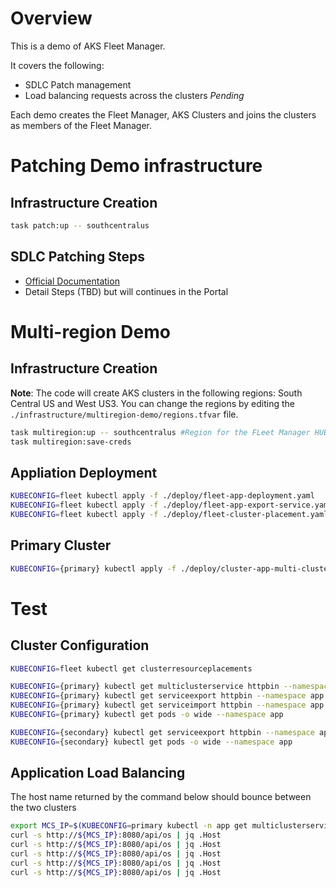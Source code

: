 # Overview
This is a  demo of AKS Fleet Manager. 

It covers the following:
* SDLC Patch management
* Load balancing requests across the clusters _Pending_

Each demo creates the Fleet Manager, AKS Clusters and joins the clusters as members of the Fleet Manager.

# Patching Demo infrastructure 
## Infrastructure Creation
```bash
task patch:up -- southcentralus
```

## SDLC Patching Steps
* [Official Documentation](https://learn.microsoft.com/en-us/azure/kubernetes-fleet/update-orchestration?tabs=azure-portal)
* Detail Steps (TBD) but will continues in the Portal

# Multi-region Demo 
## Infrastructure Creation
__Note__: The code will create AKS clusters in the following regions: South Central US and West US3. You can change the regions by editing the `./infrastructure/multiregion-demo/regions.tfvar` file.

```bash
task multiregion:up -- southcentralus #Region for the FLeet Manager HUB
task multiregion:save-creds
```

## Appliation Deployment
```bash
KUBECONFIG=fleet kubectl apply -f ./deploy/fleet-app-deployment.yaml
KUBECONFIG=fleet kubectl apply -f ./deploy/fleet-app-export-service.yaml
KUBECONFIG=fleet kubectl apply -f ./deploy/fleet-cluster-placement.yaml
```
## Primary Cluster
```bash
KUBECONFIG={primary} kubectl apply -f ./deploy/cluster-app-multi-cluster-service.yaml
```

# Test
## Cluster Configuration
```bash
KUBECONFIG=fleet kubectl get clusterresourceplacements

KUBECONFIG={primary} kubectl get multiclusterservice httpbin --namespace app
KUBECONFIG={primary} kubectl get serviceexport httpbin --namespace app
KUBECONFIG={primary} kubectl get serviceimport httpbin --namespace app
KUBECONFIG={primary} kubectl get pods -o wide --namespace app

KUBECONFIG={secondary} kubectl get serviceexport httpbin --namespace app
KUBECONFIG={secondary} kubectl get pods -o wide --namespace app
```

## Application Load Balancing
The host name returned by the command below should bounce between the two clusters
```bash 
export MCS_IP=$(KUBECONFIG=primary kubectl -n app get multiclusterservice httpbin  -o json | jq '.status.loadBalancer.ingress[0].ip' -r)
curl -s http://${MCS_IP}:8080/api/os | jq .Host
curl -s http://${MCS_IP}:8080/api/os | jq .Host
curl -s http://${MCS_IP}:8080/api/os | jq .Host
curl -s http://${MCS_IP}:8080/api/os | jq .Host
curl -s http://${MCS_IP}:8080/api/os | jq .Host
```